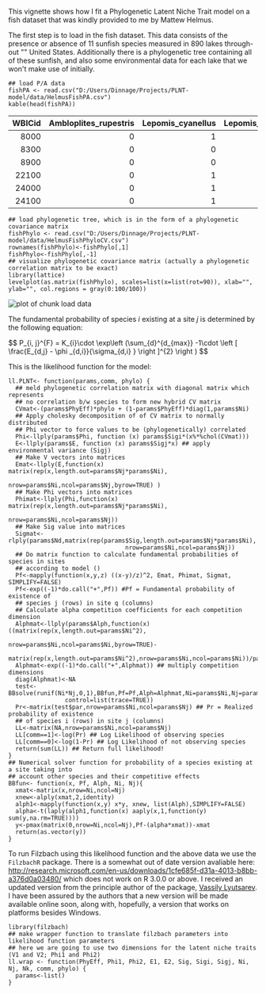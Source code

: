This vignette shows how I fit a Phylogenetic Latent Niche Trait model on
a fish dataset that was kindly provided to me by Mattew Helmus.

The first step is to load in the fish dataset. This data consists of the
presence or absence of 11 sunfish species measured in 890 lakes
through-out "" United States. Additionally there is a phylogenetic tree
containing all of these sunfish, and also some environmental data for
each lake that we won't make use of initially.

    ## load P/A data
    fishPA <- read.csv("D:/Users/Dinnage/Projects/PLNT-model/data/HelmusFishPA.csv")
    kable(head(fishPA))

<table>
<thead>
<tr class="header">
<th align="right">WBICid</th>
<th align="right">Ambloplites_rupestris</th>
<th align="right">Lepomis_cyanellus</th>
<th align="right">Lepomis_gibbosus</th>
<th align="right">Lepomis_gulosus</th>
<th align="right">Lepomis_humilis</th>
<th align="right">Lepomis_macrochirus</th>
<th align="right">Lepomis_megalotis</th>
<th align="right">Micropterus_dolomieu</th>
<th align="right">Micropterus_salmoides</th>
<th align="right">Pomoxis_annularis</th>
<th align="right">Pomoxis_nigromaculatus</th>
</tr>
</thead>
<tbody>
<tr class="odd">
<td align="right">8000</td>
<td align="right">0</td>
<td align="right">1</td>
<td align="right">0</td>
<td align="right">0</td>
<td align="right">0</td>
<td align="right">1</td>
<td align="right">0</td>
<td align="right">0</td>
<td align="right">1</td>
<td align="right">0</td>
<td align="right">0</td>
</tr>
<tr class="even">
<td align="right">8300</td>
<td align="right">0</td>
<td align="right">0</td>
<td align="right">1</td>
<td align="right">0</td>
<td align="right">0</td>
<td align="right">1</td>
<td align="right">0</td>
<td align="right">0</td>
<td align="right">0</td>
<td align="right">0</td>
<td align="right">0</td>
</tr>
<tr class="odd">
<td align="right">8900</td>
<td align="right">0</td>
<td align="right">0</td>
<td align="right">1</td>
<td align="right">1</td>
<td align="right">0</td>
<td align="right">1</td>
<td align="right">0</td>
<td align="right">0</td>
<td align="right">1</td>
<td align="right">0</td>
<td align="right">0</td>
</tr>
<tr class="even">
<td align="right">22100</td>
<td align="right">0</td>
<td align="right">1</td>
<td align="right">1</td>
<td align="right">0</td>
<td align="right">0</td>
<td align="right">0</td>
<td align="right">0</td>
<td align="right">0</td>
<td align="right">0</td>
<td align="right">0</td>
<td align="right">0</td>
</tr>
<tr class="odd">
<td align="right">24000</td>
<td align="right">0</td>
<td align="right">1</td>
<td align="right">1</td>
<td align="right">0</td>
<td align="right">0</td>
<td align="right">1</td>
<td align="right">0</td>
<td align="right">0</td>
<td align="right">1</td>
<td align="right">0</td>
<td align="right">0</td>
</tr>
<tr class="even">
<td align="right">24100</td>
<td align="right">0</td>
<td align="right">1</td>
<td align="right">1</td>
<td align="right">0</td>
<td align="right">0</td>
<td align="right">1</td>
<td align="right">0</td>
<td align="right">0</td>
<td align="right">1</td>
<td align="right">0</td>
<td align="right">0</td>
</tr>
</tbody>
</table>

    ## load phylogenetic tree, which is in the form of a phylogenetic covariance matrix
    fishPhylo <- read.csv("D:/Users/Dinnage/Projects/PLNT-model/data/HelmusFishPhyloCV.csv")
    rownames(fishPhylo)<-fishPhylo[,1]
    fishPhylo<-fishPhylo[,-1]
    ## visualize phylogenetic covariance matrix (actually a phylogenetic correlation matrix to be exact)
    library(lattice)
    levelplot(as.matrix(fishPhylo), scales=list(x=list(rot=90)), xlab="", ylab="", col.regions = gray(0:100/100))

![plot of chunk load
data](filzbach_run_files/figure-markdown_strict/load%20data.png)

The fundamental probability of species *i* existing at a site *j* is
determined by the following equation:

\$\$ P\_{i, j}\^{F} = K\_{i}\\cdot \\exp\\left (\\sum\_{d}\^{d\_{max}} -1\\cdot \\left [ \\frac{E\_{d,j} - \\phi \_{d,i}}{\\sigma\_{d,i} } \\right ]\^{2} \\right ) \$\$

This is the likelihood function for the model:

    ll.PLNT<- function(params,comm, phylo) {
      ## meld phylogenetic correlation matrix with diagonal matrix which represents 
      ## no correlation b/w species to form new hybrid CV matrix
      CVmat<-(params$PhyEff)*phylo + (1-params$PhyEff)*diag(1,params$Ni)
      ## Apply cholesky decomposition of of CV matrix to normally distributed
      ## Phi vector to force values to be (phylogenetically) correlated
      Phi<-llply(params$Phi, function (x) params$Sigi*(x%*%chol(CVmat)))
      E<-llply(params$E, function (x) params$Sigj*x) ## apply environmental variance (Sigj)
      ## Make V vectors into matrices
      Emat<-llply(E,function(x) matrix(rep(x,length.out=params$Nj*params$Ni),
                                              nrow=params$Ni,ncol=params$Nj,byrow=TRUE) )
      ## Make Phi vectors into matrices
      Phimat<-llply(Phi,function(x) matrix(rep(x,length.out=params$Nj*params$Ni),
                                                  nrow=params$Ni,ncol=params$Nj))
      ## Make Sig value into matrices
      Sigmat<-rlply(params$Nd,matrix(rep(params$Sig,length.out=params$Nj*params$Ni),
                                     nrow=params$Ni,ncol=params$Nj))
      ## Do matrix function to calculate fundamental probabilities of species in sites
      ## according to model ()
      Pf<-mapply(function(x,y,z) ((x-y)/z)^2, Emat, Phimat, Sigmat, SIMPLIFY=FALSE)
      Pf<-exp((-1)*do.call("+",Pf)) #Pf = Fundamental probability of existence of 
      ## species j (rows) in site q (columns)
      ## Calculate alpha competition coefficients for each competition dimension
      Alphmat<-llply(params$Alph,function(x) ((matrix(rep(x,length.out=params$Ni^2),
                                                      nrow=params$Ni,ncol=params$Ni,byrow=TRUE)-
                       matrix(rep(x,length.out=params$Ni^2),nrow=params$Ni,ncol=params$Ni))/params$w)^2)
      Alphmat<-exp((-1)*do.call("+",Alphmat)) ## multiply competition dimensions
      diag(Alphmat)<-NA
      test<-BBsolve(runif(Ni*Nj,0,1),BBfun,Pf=Pf,Alph=Alphmat,Ni=params$Ni,Nj=params$Nj,
                    control=list(trace=TRUE))
      Pr<-matrix(test$par,nrow=params$Ni,ncol=params$Nj) ## Pr = Realized probability of existence 
      ## of species i (rows) in site j (columns)
      LL<-matrix(NA,nrow=params$Ni,ncol=params$Nj)
      LL[comm==1]<-log(Pr) ## Log Likelihood of observing species
      LL[comm==0]<-log(1-Pr) ## Log Likelihood of not observing species
      return(sum(LL)) ## Return full likelihood!
    }
    ## Numerical solver function for probability of a species existing at a site taking into
    ## account other species and their competitive effects
    BBfun<- function(x, Pf, Alph, Ni, Nj){
      xmat<-matrix(x,nrow=Ni,ncol=Nj)
      xnew<-alply(xmat,2,identity)
      alph1<-mapply(function(x,y) x*y, xnew, list(Alph),SIMPLIFY=FALSE)
      alpha<-t(laply(alph1,function(x) aaply(x,1,function(y) sum(y,na.rm=TRUE))))
      y<-pmax(matrix(0,nrow=Ni,ncol=Nj),Pf-(alpha*xmat))-xmat
      return(as.vector(y))
    }

To run Filzbach using this likelihood function and the above data we use
the `FilzbachR` package. There is a somewhat out of date version
avaliable here:
[<http://research.microsoft.com/en-us/downloads/1cfe685f-d31a-4013-b8bb-a376d0a03480/>](http://research.microsoft.com/en-us/downloads/1cfe685f-d31a-4013-b8bb-a376d0a03480/)
which does not work on R 3.0.0 or above. I received an updated version
from the principle author of the package, [Vassily
Lyutsarev](mailto:vassilyl@microsoft.com). I have been assured by the
authors that a new version will be made available online soon, along
with, hopefully, a version that works on platforms besides Windows.

    library(filzbach)
    ## make wrapper function to translate filzbach parameters into likelihood function parameters
    ## here we are going to use two dimensions for the latent niche traits (V1 and V2; Phi1 and Phi2)
    ll.wrap <- function(PhyEff, Phi1, Phi2, E1, E2, Sig, Sigi, Sigj, Ni, Nj, Nk, comm, phylo) {
      params<-list()   
    }
